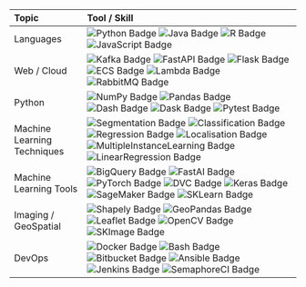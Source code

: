 Topic | Tool / Skill
:---|:---
Languages | ![Python Badge](https://img.shields.io/badge/-Python-3776AB?style=flat&logo=Python&logoColor=white) ![Java Badge](https://img.shields.io/badge/-Java-E78739?style=flat&logo=OpenJDK&logoColor=white) ![R Badge](https://img.shields.io/badge/-R-276DC3?style=flat&logo=r&logoColor=white) ![JavaScript Badge](https://img.shields.io/badge/-JavaScript-F7DF1E?style=flat&logo=javascript&logoColor=white)
Web / Cloud | ![Kafka Badge](https://img.shields.io/badge/-Kafka-231F20?style=flat&logo=apachekafka&logoColor=white) ![FastAPI Badge](https://img.shields.io/badge/-FastAPI-009688?style=flat&logo=fastapi&logoColor=white) ![Flask Badge](https://img.shields.io/badge/-Flask-F7DF1E?style=flat&logo=flask&logoColor=white) ![ECS Badge](https://img.shields.io/badge/-ECS-ff9900?style=flat&logo=amazonaws&logoColor=white) ![Lambda Badge](https://img.shields.io/badge/-Lambda-146eb4?style=flat&logo=amazonaws&logoColor=white) ![RabbitMQ Badge](https://img.shields.io/badge/-RabbitMQ-FF6600?style=flat&logo=rabbitmq&logoColor=white)
Python | ![NumPy Badge](https://img.shields.io/badge/-NumPy-013243?style=flat&logo=numpy&logoColor=white) ![Pandas Badge](https://img.shields.io/badge/-Pandas-150458?style=flat&logo=pandas&logoColor=white) ![Dash Badge](https://img.shields.io/badge/-Dash-3F4F75?style=flat&logo=plotly&logoColor=white) ![Dask Badge](https://img.shields.io/badge/-Dask-c94832?style=flat&logo=python&logoColor=white) ![Pytest Badge](https://img.shields.io/badge/-Pytest-0A9EDC?style=flat&logo=pytest&logoColor=white)
Machine Learning Techniques | ![Segmentation Badge](https://img.shields.io/badge/-Segmentation-CFE0EA?style=flat&logo=pytorch&logoColor=white) ![Classification Badge](https://img.shields.io/badge/-Classification-01949A?style=flat&logo=pytorch&logoColor=white) ![Regression Badge](https://img.shields.io/badge/-Regression-004369?style=flat&logo=pytorch&logoColor=white) ![Localisation Badge](https://img.shields.io/badge/-Localisation-DB1F48?style=flat&logo=pytorch&logoColor=white) ![MultipleInstanceLearning Badge](https://img.shields.io/badge/-MultipleInstanceLearning-578384?style=flat&logo=pytorch&logoColor=white) ![LinearRegression Badge](https://img.shields.io/badge/-LinearRegression-016367?style=flat&logo=scikitlearn&logoColor=white)
Machine Learning Tools | ![BigQuery Badge](https://img.shields.io/badge/-Big%20Query-4285F4?style=flat&logo=googlecloud&logoColor=white) ![FastAI Badge](https://img.shields.io/badge/-FastAI-202020?style=flat&logo=pytorch&logoColor=white) ![PyTorch Badge](https://img.shields.io/badge/-PyTorch-EE4C2C?style=flat&logo=pytorch&logoColor=white) ![DVC Badge](https://img.shields.io/badge/-DVC-945DD6?style=flat&logo=dataversioncontrol&logoColor=white) ![Keras Badge](https://img.shields.io/badge/-Keras-D00000?style=flat&logo=keras&logoColor=white) ![SageMaker Badge](https://img.shields.io/badge/-SageMaker-a469ff?style=flat&logo=amazonaws&logoColor=white) ![SKLearn Badge](https://img.shields.io/badge/-sklearn-F7931E?style=flat&logo=scikitlearn&logoColor=white)
Imaging / GeoSpatial | ![Shapely Badge](https://img.shields.io/badge/-Shapely-FBF608?style=flat&logo=python&logoColor=white) ![GeoPandas Badge](https://img.shields.io/badge/-GeoPandas-009c5d?style=flat&logo=pandas&logoColor=white) ![Leaflet Badge](https://img.shields.io/badge/-Leaflet-199900?style=flat&logo=leaflet&logoColor=white) ![OpenCV Badge](https://img.shields.io/badge/-OpenCV-5C3EE8?style=flat&logo=opencv&logoColor=white) ![SKImage Badge](https://img.shields.io/badge/-SKImage-92c756?style=flat&logo=scikitlearn&logoColor=white)
DevOps | ![Docker Badge](https://img.shields.io/badge/-Docker-2496ED?style=flat&logo=docker&logoColor=white) ![Bash Badge](https://img.shields.io/badge/-Bash-4EAA25?style=flat&logo=gnubash&logoColor=white) ![Bitbucket Badge](https://img.shields.io/badge/-Pipelines-0052CC?style=flat&logo=bitbucket&logoColor=white) ![Ansible Badge](https://img.shields.io/badge/-Ansible-EE0000?style=flat&logo=ansible&logoColor=white) ![Jenkins Badge](https://img.shields.io/badge/-Jenkins-D24939?style=flat&logo=jenkins&logoColor=white) ![SemaphoreCI Badge](https://img.shields.io/badge/-Semaphore%20CI-19A974?style=flat&logo=semaphoreci&logoColor=white) 
